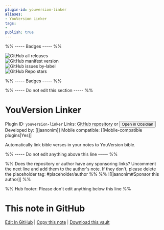 ```yaml
---
plugin-id: youversion-linker
aliases:
- YouVersion Linker
tags: 
- 
publish: true
---
```


%% ----- Badges ----- %%

![GitHub all releases](https://img.shields.io/github/downloads/jaanonim/obsidian-youversion-linker/total?color=573E7A&logo=github&style=for-the-badge)   
![GitHub manifest version](https://img.shields.io/github/manifest-json/v/jaanonim/obsidian-youversion-linker?color=573E7A&logo=github&style=for-the-badge)   
![GitHub issues by-label](https://img.shields.io/github/issues/jaanonim/obsidian-youversion-linker/help%20wanted?color=573E7A&logo=github&style=for-the-badge)   
![GitHub Repo stars](https://img.shields.io/github/stars/jaanonim/obsidian-youversion-linker?color=573E7A&logo=github&style=for-the-badge)

%% ----- Badges ----- %%

%% ----- Do not edit this section ----- %%

# YouVersion Linker

Plugin ID: `youversion-linker`
Links: [GitHub repository](https://github.com/jaanonim/obsidian-youversion-linker) or [<button id=HH>Open in Obsidian</button>](obsidian://show-plugin?id=youversion-linker)
Developed by: [[jaanonim]]
Mobile compatible: [[Mobile-compatible plugins|Yes]]

Automatically link bible verses in your notes to YouVersion bible.

%% ----- Do not edit anything above this line ----- %% 

%% Does the repository or author have any sponsoring links? Uncomment the next line and add them to the author's note. If they don't, please delete the placeholder tag: #placeholder/author %%
%% ![[jaanonim#Sponsor this author]] %%

%% Hub footer: Please don't edit anything below this line %%

# This note in GitHub

<span class="git-footer">[Edit In GitHub](https://github.dev/obsidian-community/obsidian-hub/blob/main/02%20-%20Community%20Expansions/02.05%20All%20Community%20Expansions/Plugins/youversion-linker.md "git-hub-edit-note") | [Copy this note](https://raw.githubusercontent.com/obsidian-community/obsidian-hub/main/02%20-%20Community%20Expansions/02.05%20All%20Community%20Expansions/Plugins/youversion-linker.md "git-hub-copy-note") | [Download this vault](https://github.com/obsidian-community/obsidian-hub/archive/refs/heads/main.zip "git-hub-download-vault") </span>
